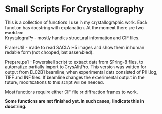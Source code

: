 # Small Scripts For Crystallography

This is a collection of functions I use in my crystallographic work. Each function has docstring with explanation. At the moment there are two modules:  
KrystalograPy - mostly handles structural information and CIF files.   
  
FrameUtil     - made to read SACLA H5 images and show them in human redable form (not chopped, but assembled).  
  
Prepare.ps1   - Powershell script to extract data from SPring-8 files, to automatize partially import to CrysAlisPro. This version was written for output from BL02B1 beamline, when experimental data consisted of PHI.log, TIFF and INF files. If beamline changes the experimental output in the future, modifications to this script will be needed.  
  
Most functions require either CIF file or diffraction frames to work.

<b>Some functions are not finished yet. In such cases, I indicate this in docstring.</b>

